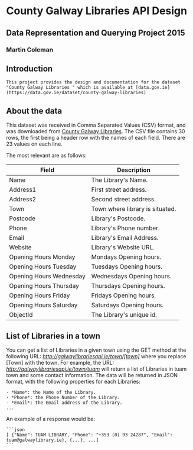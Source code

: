 # County Galway Libraries API Design
## Data Representation and Querying Project 2015
### Martin Coleman

## Introduction
```This project provides the design and documentation for the dataset "County Galway Libraries " which is available at [data.gov.ie](https://data.gov.ie/dataset/county-galway-libraries)```


## About the data
This dataset was received in Comma Separated Values (CSV) format, and was downloaded from [County Galway Libraries](https://data.gov.ie/dataset/county-galway-libraries).
The CSV file contains 30 rows, the first being a header row with the names of each field.
There are 23 values on each line.

The most relevant are as follows:

Field | Description
------|------------
 Name  | The Library's Name.
 Address1  | First street address.
 Address2  | Second street address.
 Town      | Town where library is situated.
 Postcode  | Library's Postcode.
 Phone| Library's Phone number.
 Email| Library's Email Address.
 Website| Library's Website URL.
 Opening Hours Monday| Mondays Opening hours.
 Opening Hours Tuesday| Tuesdays Opening hours.
 Opening Hours Wednesday| Wednesdays Opening hours.
 Opening Hours Thursday| Thursdays Opening hours.
 Opening Hours Friday| Fridays Opening hours.
 Opening Hours Saturday| Saturdays Opening hours.
 ObjectId | The Library's unique id.
 
 
## List of Libraries in a town
You can get a list of Libraries in a given town using the GET method at the following URL:
*http://galwaylibrariesapi.ie/town/[town]*
where you replace [Town] with the town.
For example, the URL:
*http://galwaylibrariesapi.ie/town/tuam*
will return a list of Libraries in tuam town and some contact information.
The data will be returned in JSON format, with the following properties for each Libraries:

    - *Name*: the Name of the Library.
    - *Phone*: the Phone Number of the Library.
    - *Email*: the Email address of the Library.
    ...
An example of a response would be:

    ```json
    [ {"Name": TUAM LIBRARY, "Phone": "+353 (0) 93 24287", "Email": tuam@galwaylibrary.ie}, {...}, ...]
    ```

